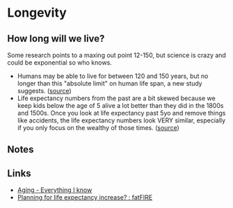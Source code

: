 # Longevity

## How long will we live?

Some research points to a maxing out point 12-150, but science is crazy and could be exponential so who knows.

- Humans may be able to live for between 120 and 150 years, but no longer than this "absolute limit" on human life span, a new study suggests. ([source](https://www.livescience.com/human-life-span-limit-150-found.html#:~:text=humans%20may%20be%20able%20to%20live%20for%20between%20120%20and%20150%20years%2C%20but%20no%20longer%20than%20this%20%22absolute%20limit%22%20on%20human%20life%20span%2C%20a%20new%20study%20suggests.))
- Life expectancy numbers from the past are a bit skewed because we keep kids below the age of 5 alive a lot better than they did in the 1800s and 1500s. Once you look at life expectancy past 5yo and remove things like accidents, the life expectancy numbers look VERY similar, especially if you only focus on the wealthy of those times. ([source](https://www.reddit.com/r/fatFIRE/comments/o3ztqf/planning_for_life_expectancy_increase/#:~:text=2m-,Life%20expectancy%20numbers%20from,wealthy%20of%20those%20times.,-Which))

## Notes

## Links

- [Aging - Everything I know](https://wiki.nikitavoloboev.xyz/health/aging)
- [Planning for life expectancy increase? : fatFIRE](https://www.reddit.com/r/fatFIRE/comments/o3ztqf/planning_for_life_expectancy_increase/)
